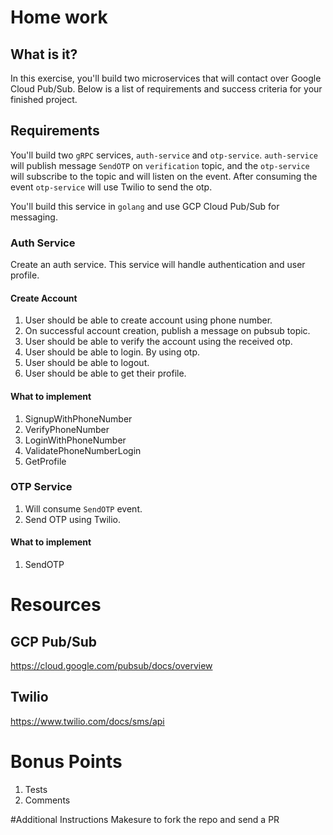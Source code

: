# Home work

## What is it?

In this exercise, you'll build two microservices that will contact over Google Cloud Pub/Sub. Below is a list of requirements and success criteria for your finished project.

## Requirements

You'll build two `gRPC` services, `auth-service` and `otp-service`. `auth-service` will publish message `SendOTP` on `verification` topic, and the `otp-service` will subscribe to the topic and will listen on the event.
After consuming the event `otp-service` will use Twilio to send the otp.

You'll build this service in `golang` and use GCP Cloud Pub/Sub for messaging.


### Auth Service

Create an auth service. This service will handle authentication and user profile.

#### Create Account

1. User should be able to create account using phone number.
2. On successful account creation, publish a message on pubsub topic.
3. User should be able to verify the account using the received otp.
4. User should be able to login. By using otp.
5. User should be able to logout.
6. User should be able to get their profile.

#### What to implement
1. SignupWithPhoneNumber
2. VerifyPhoneNumber
3. LoginWithPhoneNumber
4. ValidatePhoneNumberLogin
5. GetProfile

### OTP Service

1. Will consume `SendOTP` event.
2. Send OTP using Twilio.

#### What to implement
1. SendOTP

# Resources

## GCP Pub/Sub

https://cloud.google.com/pubsub/docs/overview

## Twilio

https://www.twilio.com/docs/sms/api


# Bonus Points

1. Tests
2. Comments

#Additional Instructions
Makesure to fork the repo and send a PR
